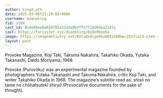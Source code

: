 ```yaml
---
author: kingd.eth
date: 2025-03-06T21:29:03+0000
username: duaneking
fid: 3189
cast_id: 0x0e86ee8a629792a23a0a0bdffe7718d0dea2147c
cast: https://farcaster.xyz/duaneking/0x0e86ee8a
image: https://imagedelivery.net/BXluQx4ige9GuW0Ia56BHw/255fca24-c3e4-4025-fb94-10ef9fba5000/original
layout: post
---
```


Provoke Magazine, Koji Taki, Takuma Nakahira, Takahiko Okada, Yutaka Takanashi, Daido Moriyama, 1968

Provoke (Purovōku) was an experimental magazine founded by photographers Yutaka Takanashi and Takuma Nakahira, critic Koji Taki, and writer Takahiko Okada in 1968. The magazine’s subtitle read as: shisō no tame no chōhatsuteki shiryō (Provocative documents for the sake of thought).

<img src='https://imagedelivery.net/BXluQx4ige9GuW0Ia56BHw/255fca24-c3e4-4025-fb94-10ef9fba5000/original' alt='' referrerpolicy='no-referrer'/>
